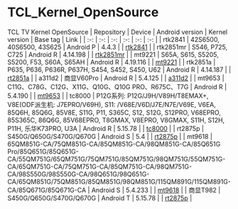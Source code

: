 # TCL_Kernel_OpenSource
TCL TV Kernel OpenSource
| Repository | Device | Android version | Kernel version | Base tag | Link |
| :-: | :-: | :-: | :-: | :-: | :-: |
| rtk2841 | 42S6500, 40S6500, 43S625 | Android P | 4.4.3 | | [rtk2841](https://github.com/TCLOpenSource/rtk2841) |
| rtk2851mr | S546, P725, C725 | Android R | 4.14.198 | | [rtk2851mr](https://github.com/TCLOpenSource/rt2851mr) |
| mt9221 | S65A, S615, S5205, S5200, F53, S60A, S65AH | Android R | 4.19.116 | | [mt9221](https://github.com/TCLOpenSource/mt9221) |
| rtk2851a | P635, P636, P636R, P637H, S454, S452, S450, U62 | Android R | 4.14.187 | | [rt2851a](https://github.com/TCLOpenSource/rt2851a) |
| a311d2 | 商显V60Pro | Android R | 5.4.125 | | [a311d2](https://github.com/TCLOpenSource/a311d2) |
| mt9653 | C11G、C78G、C12G、X11G、Q10G、Q10G PRO、R675C、T7G | Android R | 5.4.190 | | [mt9653](https://github.com/TCLOpenSource/mt9653) |
| tc8000 | P12G系列: P12G/J9H/V89H/T8EMAX+, V8E(ODF派生机: J7EPRO/V69H), S11: /V68E/V6D/J7E/N7E/V69E, V6EA, 85Q6H, 85Q6G, 85V8E, S11G, P11, S365C, S12, S12G, S12PRO, V68EPRO, 85S365C, 86Q6G, 85V68EPRO, T8GMAX, V8EPRO, V8GMAX, S11H, S12H, P11H, 乐华K73PRO, U3A | Android R | 5.15.78 | | [tc8000](https://github.com/TCLOpenSource/tc8000) |
| rt2875p | S450G/Q650G/S470G/Q670G | Android S | 5.4 | | [rt2875p](https://github.com/TCLOpenSource/rt2875p) |
| mt9618 | 65QM851G-CA/75QM851G-CA/85QM851G-CA/98QM851G-CA/85Q651G Pro/85Q651G/85Q651G-CA/55QM751G/65QM751G/75QM751G/85QM751G/98QM751G/55QM751G-CA/65QM751G-CA/75QM751G-CA/85QM751G-CA/98QM751G-CA/98S550G/98S550G-CA/98Q651G/98Q651G-CA/65QM851G/75QM851G/85QM851G/98QM851G/115QM891G/115QM891G-CA/85Q671G/85Q671G-CA | Android S | 5.4.233 | | [mt9618](https://github.com/TCLOpenSource/mt9618) |
| 商显T982 | S450G/Q650G/S470G/Q670G | Android T | 5.15.78 | | [rt2875p](https://github.com/TCLOpenSource/rt2875p) |
